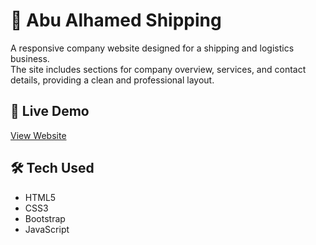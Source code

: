 # 🚢 Abu Alhamed Shipping 

A responsive company website designed for a shipping and logistics business.  
The site includes sections for company overview, services, and contact details, providing a clean and professional layout.

## 🚀 Live Demo
[View Website](https://a7medsobih.github.io/AbuAlhamed-Shipping/)

## 🛠 Tech Used
- HTML5  
- CSS3  
- Bootstrap  
- JavaScript  

